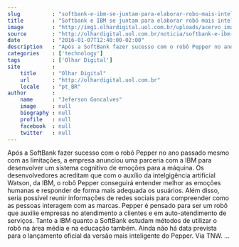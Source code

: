 ```yaml
---
slug          : "softbank-e-ibm-se-juntam-para-elaborar-robo-mais-inteligente"
title         : "Softbank e IBM se juntam para elaborar robô mais inteligente"
image         : "http://img1.olhardigital.uol.com.br/uploads/acervo_imagens/2016/01/20160107124453_660_420.jpg"
source        : "http://olhardigital.uol.com.br/noticia/softbank-e-ibm-se-juntam-para-elaborar-robo-mais-inteligente/54201"
date          : "2016-01-07T12:40:00-02:00"
description   : "Após a SoftBank fazer sucesso com o robô Pepper no ano passado mesmo com as limitações, a empresa anunciou uma parceria com a IBM para desenvolver um sistema cognitivo de emoções para a máquina. Os desenvolvedores acreditam que com o auxílio da intelgigência artificial Watson, da IBM, o robô Pepper conseguirá entender melhor as emoções humanas e responder de forma mais adequada os usuários. Além disso, seria possível reunir informações de redes sociais para compreender como as pessoas interagem com as marcas. Pepper é pensado para ser um robô que auxilie empresas no atendimento a clientes e em auto-atendimento de serviços. Tanto a IBM quanto a SoftBank estudam métodos de utilizar o robô na área média e na educação também. Ainda não há data prevista para o lançamento oficial da versão mais inteligente do Pepper. Via TNW. ..."
categories    : ['technology']
tags          : ['Olhar Digital']
site          :
    title     : "Olhar Digital"
    url       : "http://olhardigital.uol.com.br"
    locale    : "pt_BR"
author        :
    name      : "Jeferson Goncalves"
    image     : null
    biography : null
    profile   : null
    facebook  : null
    twitter   : null
---
```


Após a SoftBank fazer sucesso com o robô Pepper no ano passado mesmo com as limitações, a empresa anunciou uma parceria com a IBM para desenvolver um sistema cognitivo de emoções para a máquina. Os desenvolvedores acreditam que com o auxílio da intelgigência artificial Watson, da IBM, o robô Pepper conseguirá entender melhor as emoções humanas e responder de forma mais adequada os usuários. Além disso, seria possível reunir informações de redes sociais para compreender como as pessoas interagem com as marcas. Pepper é pensado para ser um robô que auxilie empresas no atendimento a clientes e em auto-atendimento de serviços. Tanto a IBM quanto a SoftBank estudam métodos de utilizar o robô na área média e na educação também. Ainda não há data prevista para o lançamento oficial da versão mais inteligente do Pepper. Via TNW. ...
